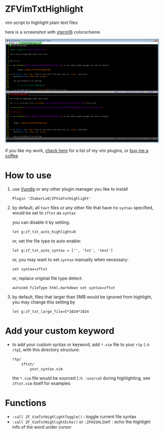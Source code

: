# ZFVimTxtHighlight

vim script to highlight plain text files

here is a screenshot with [xterm16](https://github.com/vim-scripts/xterm16.vim) colorscheme

![screenshot](https://raw.githubusercontent.com/ZSaberLv0/ZFVimTxtHighlight/master/screenshot.png)

if you like my work, [check here](https://github.com/ZSaberLv0?utf8=%E2%9C%93&tab=repositories&q=ZFVim) for a list of my vim plugins,
or [buy me a coffee](https://github.com/ZSaberLv0/ZSaberLv0)

# How to use

1. use [Vundle](https://github.com/VundleVim/Vundle.vim) or any other plugin manager you like to install

    ```
    Plugin 'ZSaberLv0/ZFVimTxtHighlight'
    ```

1. by default, all `text` files or any other file that have no `syntax` specified,
    would be set to `zftxt` as `syntax`

    you can disable it by setting:

    ```
    let g:zf_txt_auto_highlight=0
    ```

    or, set the file type to auto enable:

    ```
    let g:zf_txt_auto_syntax = ['', 'txt', 'text']
    ```

    or, you may want to set `syntax` manually when necessary:

    ```
    set syntax=zftxt
    ```

    or, replace original file type detect:

    ```
    autocmd FileType html,markdown set syntax=zftxt
    ```

1. by default, files that larger than 5MB would be ignored from highlight,
    you may change this setting by

    ```
    let g:zf_txt_large_file=5*1024*1024
    ```

# Add your custom keyword

* to add your custom syntax or keyword,
    add `*.vim` file to your `rtp` (`:h rtp`),
    with this directory structure:

    ```
    rtp/
        zftxt/
            your_syntax.vim
    ```

    the `*.vim` file would be sourced (`:h :source`) during highlighting,
    see `zftxt.vim` itself for examples

# Functions

* `:call ZF_VimTxtHighlightToggle()` : toggle current file syntax
* `:call ZF_VimTxtHighlightEcho()` or `:ZFHIGHLIGHT` : echo the highlight info of the word under cursor

